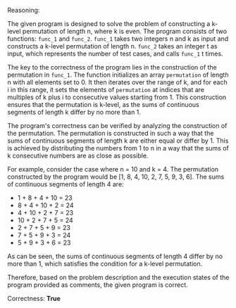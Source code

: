 Reasoning:

The given program is designed to solve the problem of constructing a k-level permutation of length n, where k is even. The program consists of two functions: `func_1` and `func_2`. `func_1` takes two integers n and k as input and constructs a k-level permutation of length n. `func_2` takes an integer t as input, which represents the number of test cases, and calls `func_1` t times.

The key to the correctness of the program lies in the construction of the permutation in `func_1`. The function initializes an array `permutation` of length n with all elements set to 0. It then iterates over the range of k, and for each i in this range, it sets the elements of `permutation` at indices that are multiples of k plus i to consecutive values starting from 1. This construction ensures that the permutation is k-level, as the sums of continuous segments of length k differ by no more than 1.

The program's correctness can be verified by analyzing the construction of the permutation. The permutation is constructed in such a way that the sums of continuous segments of length k are either equal or differ by 1. This is achieved by distributing the numbers from 1 to n in a way that the sums of k consecutive numbers are as close as possible.

For example, consider the case where n = 10 and k = 4. The permutation constructed by the program would be [1, 8, 4, 10, 2, 7, 5, 9, 3, 6]. The sums of continuous segments of length 4 are:

* 1 + 8 + 4 + 10 = 23
* 8 + 4 + 10 + 2 = 24
* 4 + 10 + 2 + 7 = 23
* 10 + 2 + 7 + 5 = 24
* 2 + 7 + 5 + 9 = 23
* 7 + 5 + 9 + 3 = 24
* 5 + 9 + 3 + 6 = 23

As can be seen, the sums of continuous segments of length 4 differ by no more than 1, which satisfies the condition for a k-level permutation.

Therefore, based on the problem description and the execution states of the program provided as comments, the given program is correct.

Correctness: **True**
